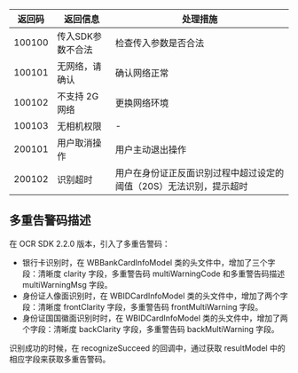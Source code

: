 |返回码 | 返回信息 | 处理措施|
|------- |--------- |----------|
|100100|传入SDK参数不合法|检查传入参数是否合法|
|100101 | 无网络，请确认 | 确认网络正常|
|100102 | 不支持 2G 网络 | 更换网络环境|
|100103 | 无相机权限 | -|
|200101 | 用户取消操作 | 用户主动退出操作|
|200102 | 识别超时 | 用户在身份证正反面识别过程中超过设定的阈值（20S）无法识别，提示超时|


## 多重告警码描述
在 OCR SDK 2.2.0 版本，引入了多重告警码：
- 银行卡识别时，在 WBBankCardInfoModel 类的头文件中，增加了三个字段：清晰度 clarity 字段，多重警告码 multiWarningCode 和多重警告码描述 multiWarningMsg 字段。
- 身份证人像面识别时，在 WBIDCardInfoModel 类的头文件中，增加了两个字段：清晰度 frontClarity 字段，多重警告码 frontMultiWarning 字段。
- 身份证国国徽面识别时时，在 WBIDCardInfoModel 类的头文件中，增加了两个字段：清晰度 backClarity 字段，多重警告码 backMultiWarning 字段。

识别成功的时候，在 recognizeSucceed 的回调中，通过获取 resultModel 中的相应字段来获取多重告警码。
